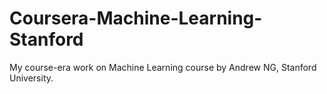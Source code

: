 # Coursera-Machine-Learning-Stanford
My course-era work on Machine Learning course by Andrew NG, Stanford University.

